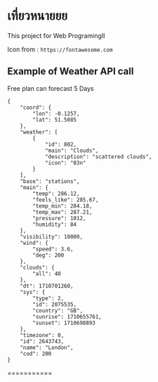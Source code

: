 # เที่ยวหนายยย

This project for Web ProgramingII

Icon from : `https://fontawesome.com`


## Example of Weather API call
Free plan can forecast 5 Days
```
{
    "coord": {
        "lon": -0.1257,
        "lat": 51.5085
    },
    "weather": [
        {
            "id": 802,
            "main": "Clouds",
            "description": "scattered clouds",
            "icon": "03n"
        }
    ],
    "base": "stations",
    "main": {
        "temp": 286.12,
        "feels_like": 285.67,
        "temp_min": 284.18,
        "temp_max": 287.21,
        "pressure": 1012,
        "humidity": 84
    },
    "visibility": 10000,
    "wind": {
        "speed": 3.6,
        "deg": 200
    },
    "clouds": {
        "all": 40
    },
    "dt": 1710701260,
    "sys": {
        "type": 2,
        "id": 2075535,
        "country": "GB",
        "sunrise": 1710655761,
        "sunset": 1710698893
    },
    "timezone": 0,
    "id": 2643743,
    "name": "London",
    "cod": 200
}
```
===========
